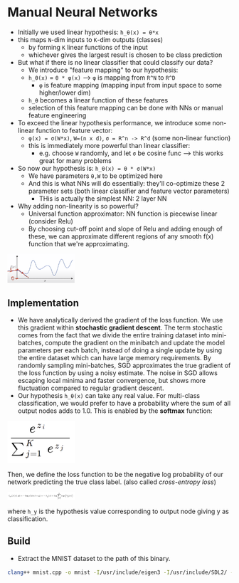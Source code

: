 # Manual Neural Networks

- Initially we used linear hypothesis: `h_θ(x) = θ*x`
- this maps `N`-dim inputs to `K`-dim outputs (classes)
	- by forming `K` linear functions of the input
	- whichever gives the largest result is chosen to be class prediction
- But what if there is no linear classifier that could classify our data?
	- We introduce "feature mapping" to our hypothesis:
	- `h_θ(x)` = `θ * φ(x)` --> `φ` is mapping from `R^N` to `R^D`
		- `φ` is feature mapping (mapping input from input space to some higher/lower dim)
	- `h_θ` becomes a linear function of these features
	- selection of this feature mapping can be done with NNs or manual feature engineering
- To exceed the linear hypothesis performance, we introduce some non-linear function to feature vector:
	- `φ(x) = σ(W*x)`, `W=(n x d)`, `σ = R^n -> R^d` (some non-linear function)
	- this is immediately more powerful than linear classifier:
		- e.g. choose `W` randomly, and let `σ`  be cosine func --> this works great for many problems
- So now our hypothesis is: `h_θ(x) = θ * σ(W*x)`
	- We have parameters `θ,W` to be optimized here
	- And this is what NNs will do essentially: they'll co-optimize these 2 parameter sets (both linear classifier and feature vector parameters) 
		- THis is actually the simplest NN: 2 layer NN 
- Why adding non-linearity is so powerful?
	- Universal function approximator: NN function is piecewise linear (consider Relu)
	- By choosing cut-off point and slope of Relu and adding enough of these, we can approximate different regions of any smooth f(x) function that we're approximating.

<img src="https://raw.githubusercontent.com/goksanisil23/lazyML/main/ManualNeuralNetworks/resources/universal_func_approx.png" width=30% height=50%>


## Implementation
- We have analytically derived the gradient of the loss function. We use this gradient within **stochastic gradient descent**. The term stochastic comes from the fact that we divide the entire training dataset into mini-batches, compute the gradient on the minibatch and update the model parameters per each batch, instead of doing a single update by using the entire dataset which can have large memory requirements. 
By randomly sampling mini-batches, SGD approximates the true gradient of the loss function by using a noisy estimate.
The noise in SGD allows escaping local minima and faster convergence, but shows more fluctuation compared to regular gradient descent.
- Our hypothesis `h_θ(x)` can take any real value. For multi-class classification, we would prefer to have a probability where the sum of all output nodes adds to 1.0. This is enabled by the **softmax** function:

<img src="https://raw.githubusercontent.com/goksanisil23/lazyML/main/ManualNeuralNetworks/resources/softmax.png" width=30% height=50%>

Then, we define the loss function to be the negative log probability of our network predicting the true class label. (also called *cross-entropy loss*)

<img src="https://raw.githubusercontent.com/goksanisil23/lazyML/main/ManualNeuralNetworks/resources/cross_entropy_loss.png" width=30% height=50%>

where `h_y` is the hypothesis value corresponding to output node giving y as classification.
## Build
- Extract the MNIST dataset to the path of this binary.
```sh
clang++ mnist.cpp -o mnist -I/usr/include/eigen3 -I/usr/include/SDL2/ -lSDL2 -O3 -Wall -std=c++17
```
